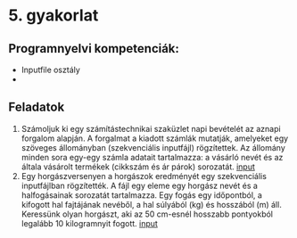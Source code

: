 # 5. gyakorlat

## Programnyelvi kompetenciák:  
- Inputfile osztály
- 

## Feladatok
1. Számoljuk ki egy számítástechnikai szaküzlet napi bevételét az aznapi forgalom alapján. A forgalmat a kiadott számlák mutatják, amelyeket egy szöveges állományban (szekvenciális inputfájl) rögzítettek. Az állomány minden sora egy-egy számla adatait tartalmazza: a vásárló nevét és az általa vásárolt termékek (cikkszám és ár párok) sorozatát.  [input](invoiceinput.txt)
2. Egy horgászversenyen a horgászok eredményét egy szekvenciális inputfájlban rögzítették. A fájl egy eleme egy horgász nevét és a halfogásainak sorozatát tartalmazza. Egy fogás egy időpontból, a kifogott hal fajtájának nevéből, a hal súlyából (kg) és hosszából (m) áll. Keressünk olyan horgászt, aki az 50 cm-esnél hosszabb pontyokból legalább 10 kilogramnyit fogott.  [input](fishinginput.txt)